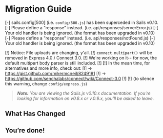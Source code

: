 # Migration Guide


[-] sails.config[500] (i.e. `config/500.js`) has been superceded in Sails v0.10.
[-] Please define a "response" instead. (i.e. api/responses/serverError.js)
[-] Your old handler is being ignored. (the format has been upgraded in v0.10)
[-] Please define a "response" instead. (i.e. api/responses/notFound.js)
[-] Your old handler is being ignored. (the format has been upgraded in v0.10)

[!] Notice: File uploads are changing, y'all.
[!] `connect.multipart()` will be removed in Express 4.0 / Connect 3.0.
[!] We're working on it-- for now, the default multipart body parser is still included.
[!] 
[!] In the mean time, for alternatives and more info, check out:
[!]  -> https://gist.github.com/mikermcneil/8249181
[!]  -> https://github.com/senchalabs/connect/wiki/Connect-3.0
[!] 
[!] (to silence this warning, change `config/express.js`)




> _**Note:** You are viewing the Sails.js v0.10.x documentation.  If you're looking for information on v0.8.x or v.0.9.x, you'll be asked to leave._


## What Has Changed


## You&rsquo;re done!
